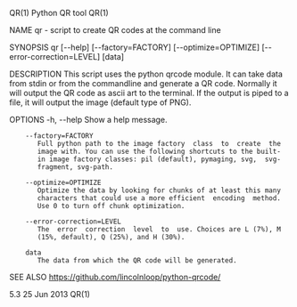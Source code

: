 QR(1)                        Python QR tool                        QR(1)

NAME
       qr - script to create QR codes at the command line

SYNOPSIS
       qr     [--help]     [--factory=FACTORY]     [--optimize=OPTIMIZE]
       [--error-correction=LEVEL] [data]

DESCRIPTION
       This script uses the python qrcode module. It can take data  from
       stdin  or  from the commandline and generate a QR code.  Normally
       it will output the QR code as ascii art to the terminal.  If  the
       output is piped to a file, it will output the image (default type
       of PNG).

OPTIONS
        -h, --help
           Show a help message.

        --factory=FACTORY
           Full python path to the image factory  class  to  create  the
           image with. You can use the following shortcuts to the built-
           in image factory classes: pil (default), pymaging, svg,  svg-
           fragment, svg-path.

        --optimize=OPTIMIZE
           Optimize the data by looking for chunks of at least this many
           characters that could use a more efficient  encoding  method.
           Use 0 to turn off chunk optimization.

        --error-correction=LEVEL
           The  error  correction  level  to  use. Choices are L (7%), M
           (15%, default), Q (25%), and H (30%).

        data
           The data from which the QR code will be generated.

SEE ALSO
       https://github.com/lincolnloop/python-qrcode/

5.3                            25 Jun 2013                         QR(1)
